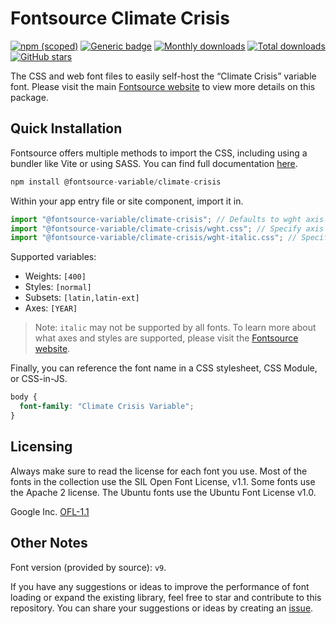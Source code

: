 # Fontsource Climate Crisis

[![npm (scoped)](https://img.shields.io/npm/v/@fontsource-variable/climate-crisis?color=brightgreen)](https://www.npmjs.com/package/@fontsource-variable/climate-crisis) [![Generic badge](https://img.shields.io/badge/fontsource-passing-brightgreen)](https://github.com/fontsource/fontsource) [![Monthly downloads](https://badgen.net/npm/dm/@fontsource-variable/climate-crisis)](https://github.com/fontsource/fontsource) [![Total downloads](https://badgen.net/npm/dt/@fontsource-variable/climate-crisis)](https://github.com/fontsource/fontsource) [![GitHub stars](https://img.shields.io/github/stars/fontsource/fontsource.svg?style=social&label=Star)](https://github.com/fontsource/fontsource/stargazers)

The CSS and web font files to easily self-host the “Climate Crisis” variable font. Please visit the main [Fontsource website](https://fontsource.org/fonts/climate-crisis) to view more details on this package.

## Quick Installation

Fontsource offers multiple methods to import the CSS, including using a bundler like Vite or using SASS. You can find full documentation [here](https://fontsource.org/docs/getting-started/introduction).

```javascript
npm install @fontsource-variable/climate-crisis
```

Within your app entry file or site component, import it in.

```javascript
import "@fontsource-variable/climate-crisis"; // Defaults to wght axis
import "@fontsource-variable/climate-crisis/wght.css"; // Specify axis
import "@fontsource-variable/climate-crisis/wght-italic.css"; // Specify axis and style
```

Supported variables:
- Weights: `[400]`
- Styles: `[normal]`
- Subsets: `[latin,latin-ext]`
- Axes: `[YEAR]`

> Note: `italic` may not be supported by all fonts. To learn more about what axes and styles are supported, please visit the [Fontsource website](https://fontsource.org/fonts/climate-crisis).

Finally, you can reference the font name in a CSS stylesheet, CSS Module, or CSS-in-JS.

```css
body {
  font-family: "Climate Crisis Variable";
}
```

## Licensing
Always make sure to read the license for each font you use. Most of the fonts in the collection use the SIL Open Font License, v1.1. Some fonts use the Apache 2 license. The Ubuntu fonts use the Ubuntu Font License v1.0.

Google Inc.
[OFL-1.1](http://scripts.sil.org/OFL)

## Other Notes
Font version (provided by source): `v9`.

If you have any suggestions or ideas to improve the performance of font loading or expand the existing library, feel free to star and contribute to this repository. You can share your suggestions or ideas by creating an [issue](https://github.com/fontsource/fontsource/issues).